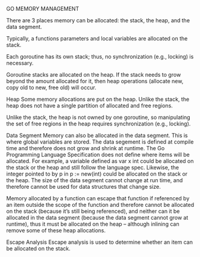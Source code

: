 GO MEMORY MANAGEMENT

There are 3 places memory can be allocated: the stack, the heap, and the data segment.

Typically, a functions parameters and local variables are allocated on the stack.

Each goroutine has its own stack; thus, no synchronization (e.g., locking) is necessary.

Goroutine stacks are allocated on the heap. If the stack needs to grow beyond the amount allocated for it, then heap operations (allocate new, copy old to new, free old) will occur.

Heap
Some memory allocations are put on the heap. Unlike the stack, the heap does not have a single partition of allocated and free regions.

Unlike the stack, the heap is not owned by one goroutine, so manipulating the set of free regions in the heap requires synchronization (e.g., locking).

Data Segment
Memory can also be allocated in the data segment. This is where global variables are stored. The data segement is defined at compile time and therefore does not grow and shrink at runtime.
The Go Programming Language Specification does not define where items will be allocated. For example, a variable defined as var x int could be allocated on the stack or the heap and still follow the language spec. Likewise, the integer pointed to by p in p := new(int) could be allocated on the stack or the heap.
The size of the data segment cannot change at run time, and therefore cannot be used for data structures that change size.
 
Memory allocated by a function can escape that function if referenced by an item outside the scope of the function and therefore cannot be allocated on the stack (because it’s still being referenced), and neither can it be allocated in the data segment (because the data segment cannot grow at runtime), thus it must be allocated on the heap – although inlining can remove some of these heap allocations.
 
Escape Analysis
Escape analysis is used to determine whether an item can be allocated on the stack.
 
 
 
 
 
 
 


